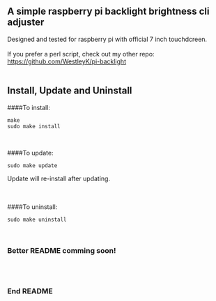 ## A simple raspberry pi backlight brightness cli adjuster

Designed and tested for raspberry pi with official 7 inch touchdcreen. <br>
<br>
If you prefer a perl script, check out my other repo: https://github.com/WestleyK/pi-backlight <br>
<br>

## Install, Update and Uninstall

####To install: <br>


```
make
sudo make install
```

<br>

####To update: <br>


```
sudo make update
```

Update will re-install after updating. <br>
<br>
<br>

####To uninstall: <br>


```
sudo make uninstall
```

<br>

### Better README comming soon!

<br>

<br>

### End README

<br>
<br>



